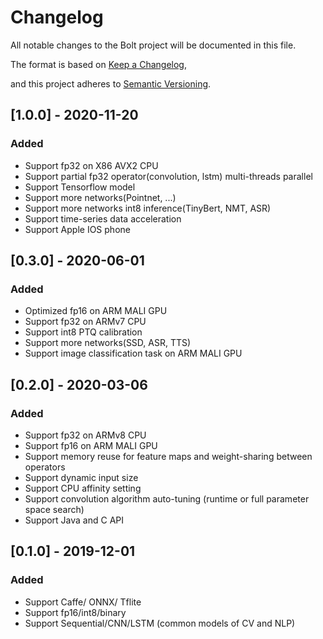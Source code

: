 # Changelog

All notable changes to the Bolt project will be documented in this file.

The format is based on [Keep a Changelog](https://keepachangelog.com/en/1.0.0/),

and this project adheres to [Semantic Versioning](<https://semver.org/spec/v2.0.0.html>).


## [1.0.0] - 2020-11-20

### Added

- Support fp32 on X86 AVX2 CPU
- Support partial fp32 operator(convolution, lstm) multi-threads parallel
- Support Tensorflow model
- Support more networks(Pointnet, ...)
- Support more networks int8 inference(TinyBert, NMT, ASR)
- Support time-series data acceleration
- Support Apple IOS phone


## [0.3.0] - 2020-06-01

### Added

- Optimized fp16 on ARM MALI GPU
- Support fp32 on ARMv7 CPU
- Support int8 PTQ calibration
- Support more networks(SSD, ASR, TTS)
- Support image classification task on ARM MALI GPU


## [0.2.0] - 2020-03-06

### Added

- Support fp32 on ARMv8 CPU
- Support fp16 on ARM MALI GPU
- Support memory reuse for feature maps and weight-sharing between operators
- Support dynamic input size
- Support CPU affinity setting
- Support convolution algorithm auto-tuning (runtime or full parameter space search)
- Support Java and C API


## [0.1.0] - 2019-12-01

### Added

- Support Caffe/ ONNX/ Tflite
- Support fp16/int8/binary
- Support Sequential/CNN/LSTM (common models of CV and NLP)
